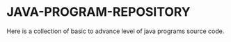 # JAVA-PROGRAM-REPOSITORY
Here is a collection of basic to advance level of java programs source code.
